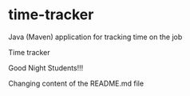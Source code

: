 # time-tracker
Java (Maven) application for tracking time on the job

Time tracker

Good Night Students!!!

Changing content of the README.md file

